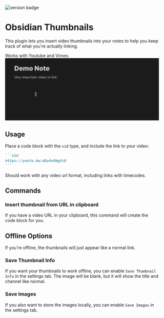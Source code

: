 ![version badge](https://img.shields.io/github/v/release/Meikul/obsidian-thumbnails)
<!--![downloads badge](https://img.shields.io/github/downloads/Meikul/obsidian-thumbnails/total.svg)-->
# Obsidian Thumbnails
This plugin lets you insert video thumbnails into your notes to help you keep track of what you're actually linking.

Works with Youtube and Vimeo.
![](https://raw.githubusercontent.com/Meikul/obsidian-thumbnails/master/demo_images/block_demo.gif)

## Usage
Place a code block with the `vid` type, and include the link to your video:
````markdown
```vid
https://youtu.be/dQw4w9WgXcQ
```
````
Should work with any video url format, including links with timecodes.
## Commands
### Insert thumbnail from URL in clipboard
If you have a video URL in your clipboard, this command will create the code block for you.
## Offline Options
If you're offline, the thumbnails will just appear like a normal link.
### Save Thumbnail Info
If you want your thumbnails to work offline, you can enable `Save Thumbnail Info` in the settings tab. The image will be blank, but it will show the title and channel like normal.
### Save Images
If you also want to store the images locally, you can enable `Save Images` in the settings tab.
